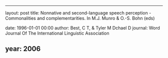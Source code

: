 ---
layout: post
title: Nonnative and second-language speech perception - Commonalities and complementarities. In M.J. Munro & O.-S. Bohn (eds)

date: 1996-01-01 00:00
author: Best, C T, & Tyler M Dchael D
journal: Word Journal Of The International Linguistic Association

year: 2006
------